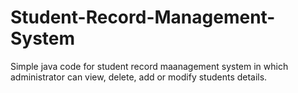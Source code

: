 # Student-Record-Management-System
Simple java code for student record maanagement system in which administrator can view, delete, add or modify students details.
